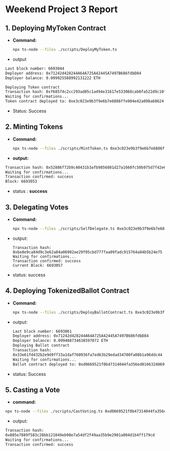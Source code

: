 # Weekend Project 3 Report




## 1. Deploying MyToken Contract

- **Command:**
  ```bash
  npx ts-node --files ./scripts/DeployMyToken.ts
 - output 
 ```bash 
Last block number: 6693044
Deployer address: 0x71242d428244A64A725A42445A7497B686fdbD84
Deployer balance: 0.099925588992131222 ETH

Deploying Token contract
Transaction hash: 0xf68574c2cc293ad05c1a494e31617e533068cab0fa522d9c10f329de1ea135c7
Waiting for confirmations...
Token contract deployed to: 0xe3c023e9b3f9e6b7e6886ffe904e42a098a68624
```
 - Status: Success

## 2. Minting Tokens
- **Command:**
  ```bash
  npx ts-node --files ./scripts/MintToken.ts 0xe3c023e9b3f9e6b7e6886ffe904e42a098a68624 0x71242d428244A64A725A42445A7497B686fdbD84 100
  ```
- **output:**
```bash 
Transaction hash: 0x52886f72b9c40431b3afb9856801d27a1660fc50b975d7f42e67939fe1fc0f2e
Waiting for confirmations...
Transaction confirmed: success
Block: 6693053
```
- status : **success**

## 3. Delegating Votes
- **Command:**
  ```bash
  npx ts-node --files ./scripts/SelfDelegate.ts 0xe3c023e9b3f9e6b7e6886ffe904e42a098a68624 0x71242d428244A64A725A42445A7497B686fdbD84
  ```
- output:
  ```terminal
  Transaction hash: 0xbe8e9ca84d9c3e62a84a06902ae29f05cbd777faa09fadc915764a84b5b24e75 
  Waiting for confirmations...
  Transaction confirmed: success
  Current Block: 6693057
  ```
- status: success
## 4. Deploying TokenizedBallot Contract
- **Command:**
  ```bash
  npx ts-node --files ./scripts/DeployBallotContract.ts 0xe3c023e9b3f9e6b7e6886ffe904e42a098a68624 6693057 "X" "telegram" "whatsapp"
  ```
- output:
  ```bash
  Last block number: 6693061
  Deployer address: 0x71242d428244A64A725A42445A7497B686fdbD84
  Deployer balance: 0.099488734638597072 ETH
  Deploying Ballot contract
  Transaction hash:
  0x33e61fd432b2e9d9ff33a1daf760936fa7ed63b29edad34700fa08b1a96ddc44
  Waiting for confirmations...
  Ballot contract deployed to: 0xd0669521f0b47314044fa356ed01663248690f7a
  ```
- status: Success 
 ## 5. Casting a Vote
 - **command:**
  ```bash 
  npx ts-node --files ./scripts/CastVoting.ts 0xd0669521f0b47314044fa356ed01663248690f7a 1 10
  ```
- output: 
 ```bash
 Transaction hash:
 0x885e7889f583c28bb121049eb98e7a54df2f49aa35b9e2901a004d1b4ff179cd
 Waiting for confirmations...
 Transaction confirmed: success
 ```

